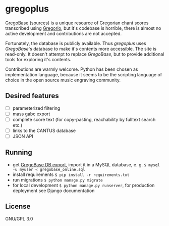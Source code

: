 # gregoplus

[GregoBase](https://gregobase.selapa.net/)
([sources](https://github.com/olivierberten/GregoBase))
is a unique resource of Gregorian chant scores
transcribed using
[Gregorio](http://gregorio-project.github.io/),
but it's codebase is horrible, there is almost no
active development and contributions are not accepted.

Fortunately, the database is publicly available.
Thus *gregoplus* uses *GregoBase*'s database to make it's contents
more accessible.
The site is read-only. It doesn't attempt to replace
*GregoBase*, but to provide additional tools for exploring
it's contents.

Contributions are warmly welcome.
Python has been chosen as implementation language,
because it seems to be the scripting language of choice
in the open source music engraving community.

## Desired features

- [ ] parameterized filtering
- [ ] mass gabc export
- [ ] complete score text (for copy-pasting, reachability by fulltext search etc.)
- [ ] links to the CANTUS database
- [ ] JSON API

## Running

* get [GregoBase DB export](https://github.com/gregorio-project/GregoBase/blob/master/gregobase_online.sql),
  import it in a MySQL database, e. g. `$ mysql -u myuser < gregobase_online.sql`
* install requirements `$ pip install -r requirements.txt`
* run migrations `$ python manage.py migrate`
* for local development `$ python manage.py runserver`, for production deployment see Django documentation

## License

GNU/GPL 3.0
